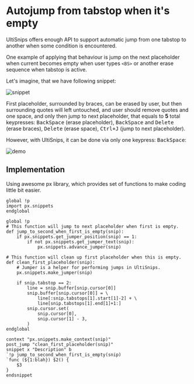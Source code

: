 # Autojump from tabstop when it's empty

UltiSnips offers enough API to support automatic jump from one tabstop to
another when some condition is encountered.

One example of applying that behaviour is jump on the next placeholder when
current becomes empty when user types `<BS>` or another erase sequence when
tabstop is active.

Let's imagine, that we have following snippet:

![snippet](https://raw.githubusercontent.com/SirVer/ultisnips/master/doc/examples/autojump-if-empty/snippet.gif)

First placeholder, surrounded by braces, can be erased by user, but then 
surrounding quotes will left untouched, and user should remove quotes and
one space, and only then jump to next placeholder, that equals to **5** total
keypresses: <kbd>BackSpace</kbd> (erase placeholder), <kbd>BackSpace</kbd> and
<kbd>Delete</kbd> (erase braces), <kbd>Delete</kbd> (erase space),
<kbd>Ctrl+J</kbd> (jump to next placeholder).

However, with UltiSnips, it can be done via only one keypress:
<kbd>BackSpace</kbd>:

![demo](https://raw.githubusercontent.com/SirVer/ultisnips/master/doc/examples/autojump-if-empty/demo.gif)

## Implementation

Using awesome px library, which provides set of functions to make coding
little bit easier.

```
global !p
import px.snippets
endglobal

global !p
# This function will jump to next placeholder when first is empty.
def jump_to_second_when_first_is_empty(snip):
    if px.snippets.get_jumper_position(snip) == 1:
        if not px.snippets.get_jumper_text(snip):
            px.snippets.advance_jumper(snip)

# This function will clean up first placeholder when this is empty.
def clean_first_placeholder(snip):
    # Jumper is a helper for performing jumps in UltiSnips.
    px.snippets.make_jumper(snip)

    if snip.tabstop == 2:
        line = snip.buffer[snip.cursor[0]]
        snip.buffer[snip.cursor[0]] = \
            line[:snip.tabstops[1].start[1]-2] + \
            line[snip.tabstops[1].end[1]+1:]
        snip.cursor.set(
            snip.cursor[0],
            snip.cursor[1] - 3,
        )
endglobal

context "px.snippets.make_context(snip)"
post_jump "clean_first_placeholder(snip)"
snippet x "Description" b
`!p jump_to_second_when_first_is_empty(snip)
`func (${1:blah}) $2() {
    $3
}
endsnippet
```
